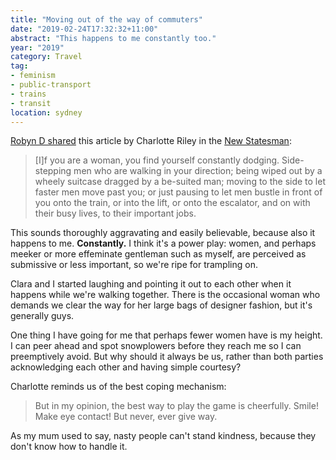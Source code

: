 ```yaml
---
title: "Moving out of the way of commuters"
date: "2019-02-24T17:32:32+11:00"
abstract: "This happens to me constantly too."
year: "2019"
category: Travel
tag:
- feminism
- public-transport
- trains
- transit
location: sydney
---
```

[Robyn D shared] this article by Charlotte Riley in the [New Statesman]\:

> [I]f you are a woman, you find yourself constantly dodging. Side-stepping men who are walking in your direction; being wiped out by a wheely suitcase dragged by a be-suited man; moving to the side to let faster men move past you; or just pausing to let men bustle in front of you onto the train, or into the lift, or onto the escalator, and on with their busy lives, to their important jobs. 

This sounds thoroughly aggravating and easily believable, because also it happens to me. **Constantly.** I think it's a power play: women, and perhaps meeker or more effeminate gentleman such as myself, are perceived as submissive or less important, so we're ripe for trampling on.

Clara and I started laughing and pointing it out to each other when it happens while we're walking together. There is the occasional woman who demands we clear the way for her large bags of designer fashion, but it's generally guys.

One thing I have going for me that perhaps fewer women have is my height. I can peer ahead and spot snowplowers before they reach me so I can preemptively avoid. But why should it always be us, rather than both parties acknowledging each other and having simple courtesy?

Charlotte reminds us of the best coping mechanism:

> But in my opinion, the best way to play the game is cheerfully. Smile! Make eye contact! But never, ever give way.

As my mum used to say, nasty people can't stand kindness, because they don't know how to handle it.

[Robyn D shared]: https://twitter.com/KoparaFallsKid/status/1099543262828740609
[New Statesman]: https://www.newstatesman.com/politics/feminism/2019/02/how-play-patriarchy-chicken-why-i-refuse-move-out-way-men


